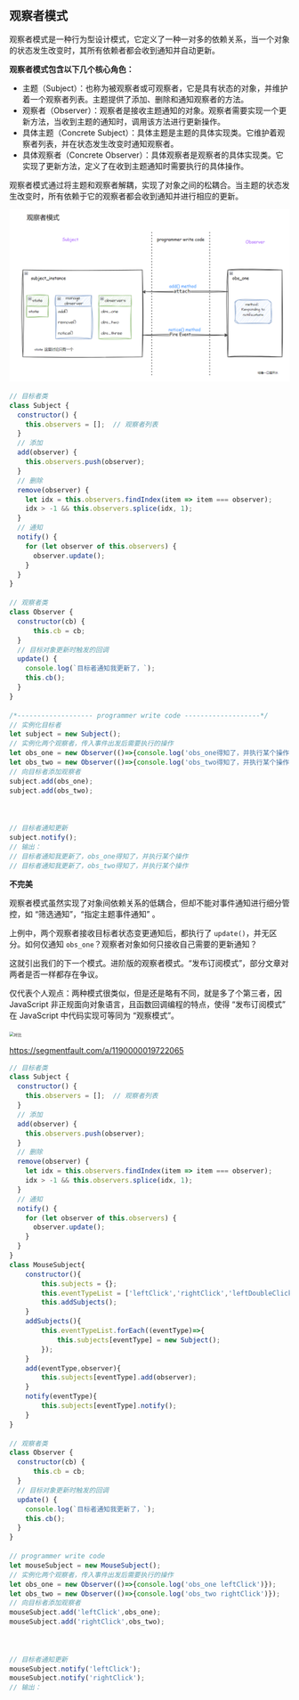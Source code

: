 ## 观察者模式

观察者模式是一种行为型设计模式，它定义了一种一对多的依赖关系，当一个对象的状态发生改变时，其所有依赖者都会收到通知并自动更新。



**观察者模式包含以下几个核心角色：**

- 主题（Subject）：也称为被观察者或可观察者，它是具有状态的对象，并维护着一个观察者列表。主题提供了添加、删除和通知观察者的方法。
- 观察者（Observer）：观察者是接收主题通知的对象。观察者需要实现一个更新方法，当收到主题的通知时，调用该方法进行更新操作。
- 具体主题（Concrete Subject）：具体主题是主题的具体实现类。它维护着观察者列表，并在状态发生改变时通知观察者。
- 具体观察者（Concrete Observer）：具体观察者是观察者的具体实现类。它实现了更新方法，定义了在收到主题通知时需要执行的具体操作。

观察者模式通过将主题和观察者解耦，实现了对象之间的松耦合。当主题的状态发生改变时，所有依赖于它的观察者都会收到通知并进行相应的更新。



<img src="../../Img/DesignPattern/观察者模式.png" alt="观察者模式的图"  />

```javascript
// 目标者类
class Subject {
  constructor() {
    this.observers = [];  // 观察者列表
  }
  // 添加
  add(observer) {
    this.observers.push(observer);
  }
  // 删除
  remove(observer) {
    let idx = this.observers.findIndex(item => item === observer);
    idx > -1 && this.observers.splice(idx, 1);
  }
  // 通知
  notify() {
    for (let observer of this.observers) {
      observer.update();
    }
  }
}

// 观察者类
class Observer {
  constructor(cb) {
      this.cb = cb;
  }
  // 目标对象更新时触发的回调
  update() {
    console.log(`目标者通知我更新了，`);
    this.cb();
  }
}

/*------------------- programmer write code -------------------*/
// 实例化目标者
let subject = new Subject();
// 实例化两个观察者，传入事件出发后需要执行的操作
let obs_one = new Observer(()=>{console.log('obs_one得知了，并执行某个操作')});
let obs_two = new Observer(()=>{console.log('obs_two得知了，并执行某个操作')});
// 向目标者添加观察者
subject.add(obs_one);
subject.add(obs_two);



// 目标者通知更新
subject.notify();  
// 输出：
// 目标者通知我更新了，obs_one得知了，并执行某个操作
// 目标者通知我更新了，obs_two得知了，并执行某个操作
```



**不完美**

观察者模式虽然实现了对象间依赖关系的低耦合，但却不能对事件通知进行细分管控，如 “筛选通知”，“指定主题事件通知” 。

上例中，两个观察者接收目标者状态变更通知后，都执行了 `update()`，并无区分。如何仅通知 `obs_one`？观察者对象如何只接收自己需要的更新通知？



这就引出我们的下一个模式。进阶版的观察者模式。“发布订阅模式”，部分文章对两者是否一样都存在争议。

仅代表个人观点：两种模式很类似，但是还是略有不同，就是多了个第三者，因 JavaScript 非正规面向对象语言，且函数回调编程的特点，使得 “发布订阅模式” 在 JavaScript 中代码实现可等同为 “观察模式”。



<img src="https://segmentfault.com/img/remote/1460000019722068" alt="对比" style="zoom:50%;" />



https://segmentfault.com/a/1190000019722065





```javascript
// 目标者类
class Subject {
  constructor() {
    this.observers = [];  // 观察者列表
  }
  // 添加
  add(observer) {
    this.observers.push(observer);
  }
  // 删除
  remove(observer) {
    let idx = this.observers.findIndex(item => item === observer);
    idx > -1 && this.observers.splice(idx, 1);
  }
  // 通知
  notify() {
    for (let observer of this.observers) {
      observer.update();
    }
  }
}
class MouseSubject{
    constructor(){
        this.subjects = {};
        this.eventTypeList = ['leftClick','rightClick','leftDoubleClick','middleClick'];
        this.addSubjects();
    }
    addSubjects(){
        this.eventTypeList.forEach((eventType)=>{
            this.subjects[eventType] = new Subject();
        });
    }
    add(eventType,observer){
        this.subjects[eventType].add(observer);
    }
    notify(eventType){
        this.subjects[eventType].notify();
    }
}

// 观察者类
class Observer {
  constructor(cb) {
      this.cb = cb;
  }
  // 目标对象更新时触发的回调
  update() {
    console.log(`目标者通知我更新了，`);
    this.cb();
  }
}

// programmer write code
let mouseSubject = new MouseSubject();
// 实例化两个观察者，传入事件出发后需要执行的操作
let obs_one = new Observer(()=>{console.log('obs_one leftClick')});
let obs_two = new Observer(()=>{console.log('obs_two rightClick')});
// 向目标者添加观察者
mouseSubject.add('leftClick',obs_one);
mouseSubject.add('rightClick',obs_two);



// 目标者通知更新
mouseSubject.notify('leftClick');
mouseSubject.notify('rightClick');
// 输出：
```

